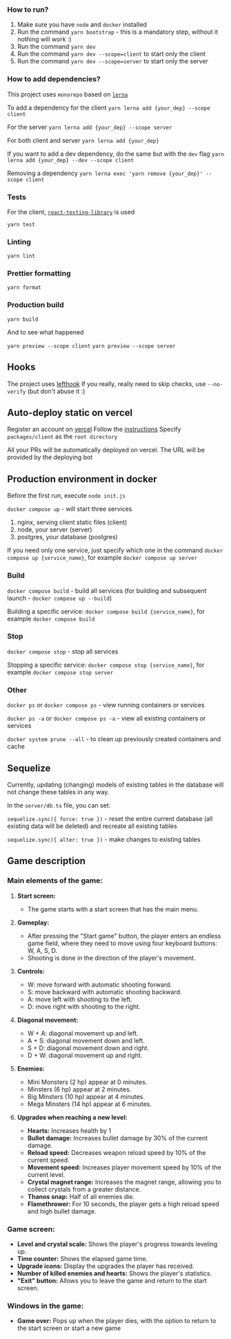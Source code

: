 ### How to run?

1. Make sure you have `node` and `docker` installed
2. Run the command `yarn bootstrap` - this is a mandatory step, without it nothing will work :)
3. Run the command `yarn dev`
4. Run the command `yarn dev --scope=client` to start only the client
5. Run the command `yarn dev --scope=server` to start only the server

### How to add dependencies?

This project uses `monorepo` based on [`lerna`](https://github.com/lerna/lerna)

To add a dependency for the client
`yarn lerna add {your_dep} --scope client`

For the server
`yarn lerna add {your_dep} --scope server`

For both client and server
`yarn lerna add {your_dep}`

If you want to add a dev dependency, do the same but with the `dev` flag
`yarn lerna add {your_dep} --dev --scope client`

Removing a dependency
`yarn lerna exec 'yarn remove {your_dep}' --scope client`

### Tests

For the client, [`react-testing-library`](https://testing-library.com/docs/react-testing-library/intro/) is used

`yarn test`

### Linting

`yarn lint`

### Prettier formatting

`yarn format`

### Production build

`yarn build`

And to see what happened

`yarn preview --scope client`
`yarn preview --scope server`

## Hooks

The project uses [lefthook](https://github.com/evilmartians/lefthook)
If you really, really need to skip checks, use `--no-verify` (but don't abuse it :)

## Auto-deploy static on vercel

Register an account on [vercel](https://vercel.com/)
Follow the [instructions](https://vitejs.dev/guide/static-deploy.html#vercel-for-git)
Specify `packages/client` as the `root directory`

All your PRs will be automatically deployed on vercel. The URL will be provided by the deploying bot

## Production environment in docker

Before the first run, execute `node init.js`

`docker compose up` - will start three services

1. nginx, serving client static files (client)
2. node, your server (server)
3. postgres, your database (postgres)

If you need only one service, just specify which one in the command
`docker compose up {service_name}`, for example `docker compose up server`

### Build

`docker compose build` - build all services (for building and subsequent launch - `docker compose up --build`)

Building a specific service:
`docker compose build {service_name}`, for example `docker compose build`

### Stop

`docker compose stop` - stop all services

Stopping a specific service:
`docker compose stop {service_name}`, for example `docker compose stop server`

### Other

`docker ps` or `docker compose ps` - view running containers or services

`docker ps -a` or `docker compose ps -a` - view all existing containers or services

`docker system prune --all` - to clean up previously created containers and cache

## Sequelize

Currently, updating (changing) models of existing tables in the database will not change these tables in any way.

In the `server/db.ts` file, you can set:

`sequelize.sync({ force: true })` - reset the entire current database (all existing data will be deleted) and recreate all existing tables

`sequelize.sync({ alter: true })` - make changes to existing tables

## Game description

### Main elements of the game:

1. **Start screen:**

   - The game starts with a start screen that has the main menu.

2. **Gameplay:**

   - After pressing the "Start game" button, the player enters an endless game field, where they need to move using four keyboard buttons: W, A, S, D.
   - Shooting is done in the direction of the player's movement.

3. **Controls:**

   - W: move forward with automatic shooting forward.
   - S: move backward with automatic shooting backward.
   - A: move left with shooting to the left.
   - D: move right with shooting to the right.

4. **Diagonal movement:**

   - W + A: diagonal movement up and left.
   - A + S: diagonal movement down and left.
   - S + D: diagonal movement down and right.
   - D + W: diagonal movement up and right.

5. **Enemies:**

   - Mini Monsters (2 hp) appear at 0 minutes.
   - Minsters (6 hp) appear at 2 minutes.
   - Big Minsters (10 hp) appear at 4 minutes.
   - Mega Minsters (14 hp) appear at 6 minutes.

6. **Upgrades when reaching a new level:**
   - **Hearts:** Increases health by 1
   - **Bullet damage:** Increases bullet damage by 30% of the current damage.
   - **Reload speed:** Decreases weapon reload speed by 10% of the current speed.
   - **Movement speed:** Increases player movement speed by 10% of the current level.
   - **Crystal magnet range:** Increases the magnet range, allowing you to collect crystals from a greater distance.
   - **Thanos snap:** Half of all enemies die.
   - **Flamethrower:** For 10 seconds, the player gets a high reload speed and high bullet damage.

### Game screen:

- **Level and crystal scale:** Shows the player's progress towards leveling up.
- **Time counter:** Shows the elapsed game time.
- **Upgrade icons:** Display the upgrades the player has received.
- **Number of killed enemies and hearts:** Shows the player's statistics.
- **"Exit" button:** Allows you to leave the game and return to the start screen.

### Windows in the game:

- **Game over:** Pops up when the player dies, with the option to return to the start screen or start a new game

